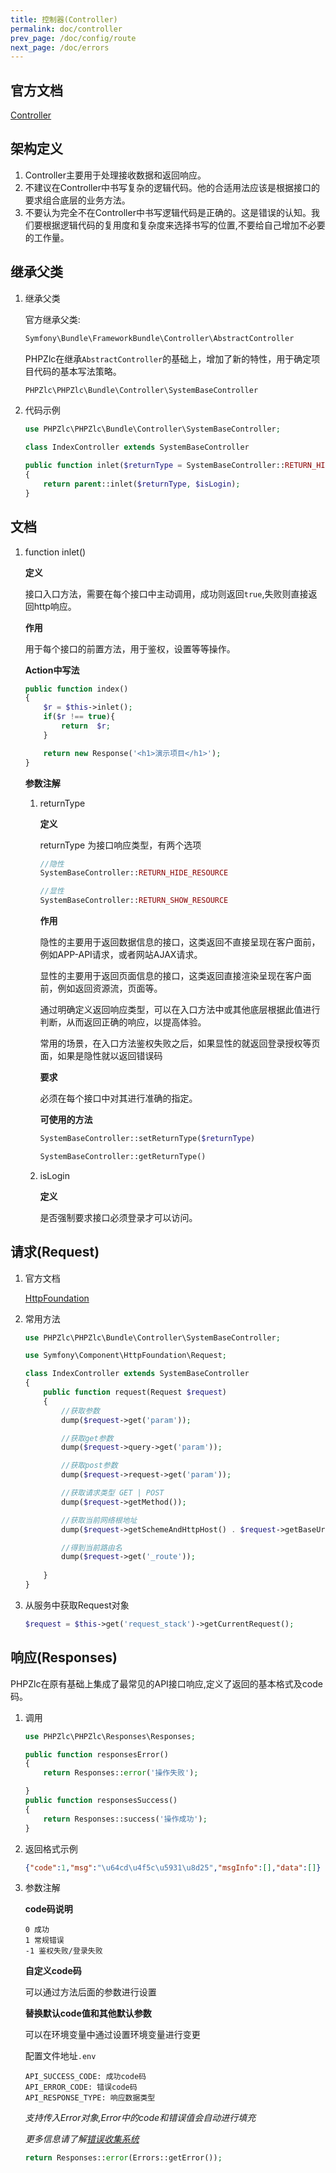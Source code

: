 ```yaml
---
title: 控制器(Controller)
permalink: doc/controller
prev_page: /doc/config/route
next_page: /doc/errors
---
```


## 官方文档

[Controller](https://symfony.com/doc/4.4/controller.html)

## 架构定义

1. Controller主要用于处理接收数据和返回响应。
2. 不建议在Controller中书写复杂的逻辑代码。他的合适用法应该是根据接口的要求组合底层的业务方法。
3. 不要认为完全不在Controller中书写逻辑代码是正确的。这是错误的认知。我们要根据逻辑代码的复用度和复杂度来选择书写的位置,不要给自己增加不必要的工作量。

## 继承父类

1. 继承父类
    
    官方继承父类: 
    
    ```php
    Symfony\Bundle\FrameworkBundle\Controller\AbstractController
    ```
   
    PHPZlc在继承`AbstractController`的基础上，增加了新的特性，用于确定项目代码的基本写法策略。
    
    ```php
    PHPZlc\PHPZlc\Bundle\Controller\SystemBaseController
    ```
   
2. 代码示例

    ```php
    use PHPZlc\PHPZlc\Bundle\Controller\SystemBaseController;
    
    class IndexController extends SystemBaseController
    
    public function inlet($returnType = SystemBaseController::RETURN_HIDE_RESOURCE, $isLogin = true)
    {
        return parent::inlet($returnType, $isLogin);
    }
    ```

## 文档

1. function inlet()

    **定义**
    
    接口入口方法，需要在每个接口中主动调用，成功则返回`true`,失败则直接返回http响应。
    
    **作用**
    
    用于每个接口的前置方法，用于鉴权，设置等等操作。
    
    **Action中写法**
    
    ```php
    public function index()
    {
        $r = $this->inlet();
        if($r !== true){
            return  $r;
        }

        return new Response('<h1>演示项目</h1>');
    }
    ```
   
   **参数注解**
   
   1. returnType
   
       **定义**
       
       returnType 为接口响应类型，有两个选项
       
       ```php
       //隐性
       SystemBaseController::RETURN_HIDE_RESOURCE
       ````
       ```php
       //显性
       SystemBaseController::RETURN_SHOW_RESOURCE
       ```
       
       **作用**
       
       隐性的主要用于返回数据信息的接口，这类返回不直接呈现在客户面前，例如APP-API请求，或者网站AJAX请求。
       
       显性的主要用于返回页面信息的接口，这类返回直接渲染呈现在客户面前，例如返回资源流，页面等。
       
       通过明确定义返回响应类型，可以在入口方法中或其他底层根据此值进行判断，从而返回正确的响应，以提高体验。
       
       常用的场景，在入口方法鉴权失败之后，如果显性的就返回登录授权等页面，如果是隐性就以返回错误码
       
       **要求**
       
       必须在每个接口中对其进行准确的指定。
       
       **可使用的方法**  
       
       ```php
       SystemBaseController::setReturnType($returnType)
       
       SystemBaseController::getReturnType()
       ```
      
   2. isLogin
   
       **定义**
      
       是否强制要求接口必须登录才可以访问。
   
  

## 请求(Request)

1. 官方文档

    [HttpFoundation](https://symfony.com/doc/4.4/components/http_foundation.html)

2. 常用方法

    ```php
    use PHPZlc\PHPZlc\Bundle\Controller\SystemBaseController;
    
    use Symfony\Component\HttpFoundation\Request;
    
    class IndexController extends SystemBaseController
    {
        public function request(Request $request)
        {
            //获取参数
            dump($request->get('param'));
    
            //获取get参数
            dump($request->query->get('param'));
    
            //获取post参数
            dump($request->request->get('param'));
    
            //获取请求类型 GET | POST
            dump($request->getMethod());
    
            //获取当前网络根地址
            dump($request->getSchemeAndHttpHost() . $request->getBaseUrl());
    
            //得到当前路由名
            dump($request->get('_route'));
            
        }
    }
    ```
3. 从服务中获取Request对象

    ```php
    $request = $this->get('request_stack')->getCurrentRequest();
    ```

## 响应(Responses)

PHPZlc在原有基础上集成了最常见的API接口响应,定义了返回的基本格式及code码。

1. 调用

    ```php
    use PHPZlc\PHPZlc\Responses\Responses;
    
    public function responsesError()
    {
        return Responses::error('操作失败');
    
    }
    public function responsesSuccess()
    {
        return Responses::success('操作成功');
    }
    ```

2. 返回格式示例

    ```json
    {"code":1,"msg":"\u64cd\u4f5c\u5931\u8d25","msgInfo":[],"data":[]}
    ```

3. 参数注解

   **code码说明**

   ```text
   0 成功
   1 常规错误
   -1 鉴权失败/登录失败
   ```

   **自定义code码**

   可以通过方法后面的参数进行设置

   **替换默认code值和其他默认参数**
  
   可以在环境变量中通过设置环境变量进行变更
    
   配置文件地址`.env`

   ```text
   API_SUCCESS_CODE: 成功code码
   API_ERROR_CODE: 错误code码
   API_RESPONSE_TYPE: 响应数据类型
   ```

   _支持传入Error对象,Error中的code和错误值会自动进行填充_
  
   _更多信息请了解[错误收集系统](/doc/errors)_
  
   ```php
   return Responses::error(Errors::getError());
   ```
 